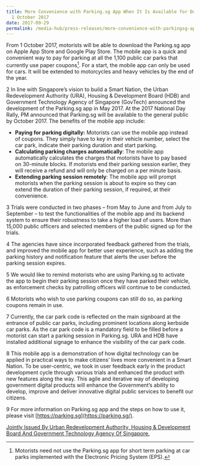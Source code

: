 ```yaml
---
title: More Convenience with Parking.sg App When It Is Available for Download on
  1 October 2017
date: 2017-09-29
permalink: /media-hub/press-releases/more-convenience-with-parkingsg-app-when-it-is-available-for-download-on-1-october-2017
---
```

From 1 October 2017, motorists will be able to download the Parking.sg app on Apple App Store and Google Play Store. The mobile app is a quick and convenient way to pay for parking at all the 1,100 public car parks that currently use paper coupons[^1]. For a start, the mobile app can only be used for cars. It will be extended to motorcycles and heavy vehicles by the end of the year.

2 In line with Singapore’s vision to build a Smart Nation, the Urban Redevelopment Authority (URA), Housing & Development Board (HDB) and Government Technology Agency of Singapore (GovTech) announced the development of the Parking.sg app in May 2017. At the 2017 National Day Rally, PM announced that Parking.sg will be available to the general public by October 2017. The benefits of the mobile app include:

* **Paying for parking digitally:** Motorists can use the mobile app instead of coupons. They simply have to key in their vehicle number, select the car park, indicate their parking duration and start parking.
*  **Calculating parking charges automatically**: The mobile app automatically calculates the charges that motorists have to pay based on 30-minute blocks. If motorists end their parking session earlier, they will receive a refund and will only be charged on a per minute basis.
*   **Extending parking session remotely**: The mobile app will prompt motorists when the parking session is about to expire so they can extend the duration of their parking session, if required, at their convenience.

3 Trials were conducted in two phases – from May to June and from July to September – to test the functionalities of the mobile app and its backend system to ensure their robustness to take a higher load of users. More than 15,000 public officers and selected members of the public signed up for the trials.

4 The agencies have since incorporated feedback gathered from the trials, and improved the mobile app for better user experience, such as adding the parking history and notification feature that alerts the user before the parking session expires.

5 We would like to remind motorists who are using Parking.sg to activate the app to begin their parking session once they have parked their vehicle, as enforcement checks by patrolling officers will continue to be conducted.

6 Motorists who wish to use parking coupons can still do so, as parking coupons remain in use.

7 Currently, the car park code is reflected on the main signboard at the entrance of public car parks, including prominent locations along kerbside car parks. As the car park code is a mandatory field to be filled before a motorist can start a parking session in Parking.sg. URA and HDB have installed additional signage to enhance the visibility of the car park code.

8 This mobile app is a demonstration of how digital technology can be applied in practical ways to make citizens’ lives more convenient in a Smart Nation. To be user-centric, we took in user feedback early in the product development cycle through various trials and enhanced the product with new features along the way. This agile and iterative way of developing government digital products will enhance the Government’s ability to develop, improve and deliver innovative digital public services to benefit our citizens.

9 For more information on Parking.sg app and the steps on how to use it, please visit [https://parking.sg](https://parking.sg/).

[^1]:  Motorists need not use the Parking.sg app for short term parking at car parks implemented with the Electronic Pricing System (EPS).

[Jointly Issued By Urban Redevelopment Authority, Housing & Development Board And Government Technology Agency Of Singapore.](https://www.hdb.gov.sg/cs/infoweb/about-us/news-and-publications/press-releases/more-convenience-with-parkingsg-app)
